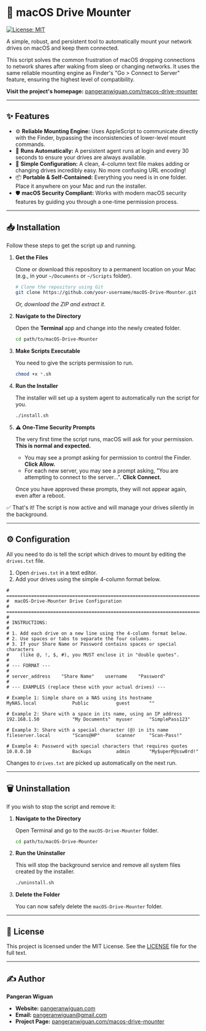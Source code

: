 # 💾 macOS Drive Mounter

[![License: MIT](https://img.shields.io/badge/License-MIT-yellow.svg)](https://opensource.org/licenses/MIT)

A simple, robust, and persistent tool to automatically mount your network drives on macOS and keep them connected.

This script solves the common frustration of macOS dropping connections to network shares after waking from sleep or changing networks. It uses the same reliable mounting engine as Finder's "Go > Connect to Server" feature, ensuring the highest level of compatibility.

**Visit the project's homepage:** [pangeranwiguan.com/macos-drive-mounter](https://pangeranwiguan.com/macos-drive-mounter)

---

## ✨ Features

- ⚙️ **Reliable Mounting Engine:** Uses AppleScript to communicate directly with the Finder, bypassing the inconsistencies of lower-level mount commands.
- 🚀 **Runs Automatically:** A persistent agent runs at login and every 30 seconds to ensure your drives are always available.
- 📝 **Simple Configuration:** A clean, 4-column text file makes adding or changing drives incredibly easy. No more confusing URL encoding!
- 📦 **Portable & Self-Contained:** Everything you need is in one folder. Place it anywhere on your Mac and run the installer.
- 🛡️ **macOS Security Compliant:** Works with modern macOS security features by guiding you through a one-time permission process.

---

## 📥 Installation

Follow these steps to get the script up and running.

1.  **Get the Files**

    Clone or download this repository to a permanent location on your Mac (e.g., in your `~/Documents` or `~/Scripts` folder).

    ```bash
    # Clone the repository using Git
    git clone https://github.com/your-username/macOS-Drive-Mounter.git
    ```

    _Or, download the ZIP and extract it._

2.  **Navigate to the Directory**

    Open the **Terminal** app and change into the newly created folder.

    ```bash
    cd path/to/macOS-Drive-Mounter
    ```

3.  **Make Scripts Executable**

    You need to give the scripts permission to run.

    ```bash
    chmod +x *.sh
    ```

4.  **Run the Installer**

    The installer will set up a system agent to automatically run the script for you.

    ```bash
    ./install.sh
    ```

5.  **⚠️ One-Time Security Prompts**

    The very first time the script runs, macOS will ask for your permission. **This is normal and expected.**

    - You may see a prompt asking for permission to control the Finder. **Click Allow.**
    - For each new server, you may see a prompt asking, "You are attempting to connect to the server...". **Click Connect.**

    Once you have approved these prompts, they will not appear again, even after a reboot.

✅ That's it! The script is now active and will manage your drives silently in the background.

---

## ⚙️ Configuration

All you need to do is tell the script which drives to mount by editing the `drives.txt` file.

1.  Open `drives.txt` in a text editor.
2.  Add your drives using the simple 4-column format below.

```
# ==============================================================================
#  macOS-Drive-Mounter Drive Configuration
# ==============================================================================
#
# INSTRUCTIONS:
#
# 1. Add each drive on a new line using the 4-column format below.
# 2. Use spaces or tabs to separate the four columns.
# 3. If your Share Name or Password contains spaces or special characters
#    (like @, !, $, #), you MUST enclose it in "double quotes".
#
# --- FORMAT ---
#
# server_address    "Share Name"    username    "Password"
#
# --- EXAMPLES (replace these with your actual drives) ---

# Example 1: Simple share on a NAS using its hostname
MyNAS.local             Public          guest       ""

# Example 2: Share with a space in its name, using an IP address
192.168.1.50            "My Documents"  myuser      "SimplePass123"

# Example 3: Share with a special character (@) in its name
fileserver.local        "Scans@HP"      scanner     "Scan-Pass!"

# Example 4: Password with special characters that requires quotes
10.0.0.10               Backups         admin       "My$uperP@ssw0rd!"
```

Changes to `drives.txt` are picked up automatically on the next run.

---

## 🗑️ Uninstallation

If you wish to stop the script and remove it:

1.  **Navigate to the Directory**

    Open Terminal and go to the `macOS-Drive-Mounter` folder.

    ```bash
    cd path/to/macOS-Drive-Mounter
    ```

2.  **Run the Uninstaller**

    This will stop the background service and remove all system files created by the installer.

    ```bash
    ./uninstall.sh
    ```

3.  **Delete the Folder**

    You can now safely delete the `macOS-Drive-Mounter` folder.

---

## 📜 License

This project is licensed under the MIT License. See the [LICENSE](LICENSE) file for the full text.

---

## ✍️ Author

**Pangeran Wiguan**

- **Website:** [pangeranwiguan.com](https://pangeranwiguan.com)
- **Email:** [pangeranwiguan@gmail.com](mailto:pangeranwiguan@gmail.com)
- **Project Page:** [pangeranwiguan.com/macos-drive-mounter](https://pangeranwiguan.com/macos-drive-mounter)
